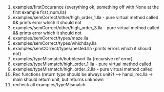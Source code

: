 1. examples/firstOccurance {everything ok, something off with None at the first example first_num.lla}
2. examples/semCorrect/other/high_order_1.lla - pure virtual method called && prints error which it should not
3. examples/semCorrect/other/high_order_3.lla - pure virtual method called && prints error which it should not
4. examples/semCorrect/types/maze.lla
5. examples/semCorrect/types/whichday.lla
6. examples/semCOrrect/types/nested.lla {prints errors which it should not}
7. examples/typeMismatch/bubblesort.lla {recursive ref error}
8. examples/typeMismatch/high_order_1.lla - pure virtual method called
9. examples/typeMismatch/high_order_2.lla - pure virtual method called
10. Rec functions (return type should be always unit?) --> hanoi_rec.lla -> main should return unit, but returns unknown
11. recheck all examples/typeMismatch
